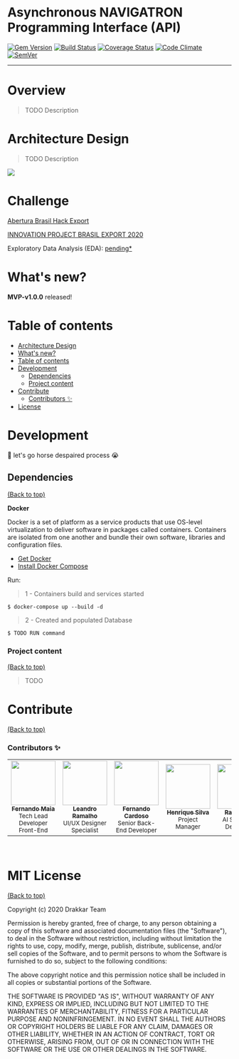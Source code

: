 
# Asynchronous NAVIGATRON Programming Interface (API)
[![Gem Version](https://img.shields.io/gem/v/rails_admin.svg)][gem]
[![Build Status](https://img.shields.io/travis/sferik/rails_admin.svg)][travis]
[![Coverage Status](https://img.shields.io/coveralls/sferik/rails_admin.svg)][coveralls]
[![Code Climate](https://codeclimate.com/github/sferik/rails_admin.svg)][codeclimate]
[![SemVer](https://api.dependabot.com/badges/compatibility_score?dependency-name=rails_admin&package-manager=bundler&version-scheme=semver)][semver]

[gem]: https://rubygems.org/gems/rails_admin
[travis]: https://travis-ci.org/sferik/rails_admin
[coveralls]: https://coveralls.io/r/sferik/rails_admin
[inch]: http://inch-ci.org/github/sferik/rails_admin
[codeclimate]: https://codeclimate.com/github/sferik/rails_admin
[semver]: https://dependabot.com/compatibility-score.html?dependency-name=rails_admin&package-manager=bundler&version-scheme=semver

<hr />

# Overview

> TODO Description

# Architecture Design

> TODO Description

![](https://storage.googleapis.com/bhe-drakkar-team/arqt-api-ml.png)
# Challenge

[Abertura Brasil Hack Export](https://youtu.be/kRC6m_qR3OQ)

[INNOVATION PROJECT BRASIL EXPORT 2020](https://storage.googleapis.com/bhe-drakkar-team/solution-idea-analytics-202011171230.pdf)

Exploratory Data Analysis (EDA): [pending*](#)

# What's new?

**MVP-v1.0.0** released!

<!-- **v1.0.0** released! -->

# Table of contents

- [Architecture Design](#Overview)
- [What's new?](#whats-new)
- [Table of contents](#table-of-contents)
- [Development](#development)
    - [Dependencies](#dependencies)
    - [Project content](#project-content)
- [Contribute](#contribute)
    - [Contributors ✨](#contributors-)
- [License](#mit-license)

# Development
🤯 let's go horse despaired process 😭

## Dependencies
[(Back to top)](#table-of-contents)

**Docker**

Docker is a set of platform as a service products that use OS-level virtualization to deliver 
software in packages called containers. Containers are isolated from one another and bundle 
their own software, libraries and configuration files.

- [Get Docker](https://docs.docker.com/get-docker/)
- [Install Docker Compose](https://docs.docker.com/compose/install/)

Run:

> 1 - Containers build and services started
```
$ docker-compose up --build -d
```
> 2 - Created and populated Database
```
$ TODO RUN command
```
### Project content
[(Back to top)](#table-of-contents)

> TODO

# Contribute
[(Back to top)](#table-of-contents)

### Contributors ✨

<table>
  <tr>
    <td align="center"><a href="https://github.com/fermaiasoares"><img src="https://avatars1.githubusercontent.com/u/8242323?s=460&u=32bf38286aae43074b5c70f3998906c7f9f96339&v=4" width="100px;" alt=""/><br /><sub><b>Fernando Maia </b></sub></a><br />
    <small>Tech Lead Developer
Front-End</small>
</td>
      <td align="center"><a href="https://github.com/LeandroRamalho"><img src="https://avatars.githubusercontent.com/u/38744016?s=460&u=dfdde0cce7b5188457e693b3438dd11a7cded2ae&v=4" width="100px;" alt=""/><br /><sub><b>Leandro Ramalho </b></sub></a><br />
    <small>UI/UX Designer Specialist</small>
  </td>
  <td align="center"><a href="https://github.com/fernandozoomp"><img src="https://avatars2.githubusercontent.com/u/64983541?s=460&u=1c399b32f2a9044ef944b620d04e77f0452c9388&v=4" width="100px;" alt=""/><br /><sub><b>Fernando Cardoso </b></sub></a><br />
    <small>Senior Back-End Developer</small>
    </td>
      <td align="center"><a href="https://github.com/henriquehsilva"><img src="https://avatars3.githubusercontent.com/u/40860601?s=460&u=a31035b210c308987ec3830019186abbab646a00&v=4" width="100px;" alt=""/><br /><sub><b>Henrique Silva </b></sub></a><br />
    <small>Project Manager</small>
    </td>
    </td>
      <td align="center"><a href="#"><img src="https://avatars2.githubusercontent.com/u/7357119?s=460&u=21625b861afde168416b8651cec693faec2c204e&v=4" width="100px;" alt=""/><br /><sub><b>Rafael IBO </b></sub></a><br />
    <small>AI Specialist Developer</small>
    </td>
  </tr>
</table>

<br />

# MIT License
[(Back to top)](#table-of-contents)

Copyright (c) 2020 Drakkar Team

Permission is hereby granted, free of charge, to any person obtaining a copy
of this software and associated documentation files (the "Software"), to deal
in the Software without restriction, including without limitation the rights
to use, copy, modify, merge, publish, distribute, sublicense, and/or sell
copies of the Software, and to permit persons to whom the Software is
furnished to do so, subject to the following conditions:

The above copyright notice and this permission notice shall be included in all
copies or substantial portions of the Software.

THE SOFTWARE IS PROVIDED "AS IS", WITHOUT WARRANTY OF ANY KIND, EXPRESS OR
IMPLIED, INCLUDING BUT NOT LIMITED TO THE WARRANTIES OF MERCHANTABILITY,
FITNESS FOR A PARTICULAR PURPOSE AND NONINFRINGEMENT. IN NO EVENT SHALL THE
AUTHORS OR COPYRIGHT HOLDERS BE LIABLE FOR ANY CLAIM, DAMAGES OR OTHER
LIABILITY, WHETHER IN AN ACTION OF CONTRACT, TORT OR OTHERWISE, ARISING FROM,
OUT OF OR IN CONNECTION WITH THE SOFTWARE OR THE USE OR OTHER DEALINGS IN THE
SOFTWARE.

